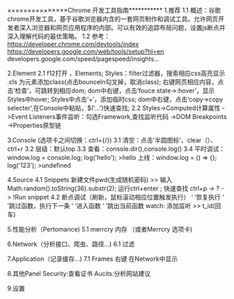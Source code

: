 ×××××××××××××××Chrome 开发工具指南***********
1.推荐
1.1 概述：谷歌chrome开发工具，基于谷歌浏览器内含的一套网页制作和调试工具。允许网页开发者深入浏览器和网页应用程序的内部。可以有效的追踪布局问题，设置js断点并深入理解代码的最优策略。
1.2 参考：https://developer.chrome.com/devtools/index
	https://developers.google.com/web/tools/setup?hl=en
developers.google.com/speed/pagespeed/insights...

2.Element
2.1 f12打开 ，Elements;
		Styles：filter过滤器，搜索相应css高亮显示
						.cls 为元素添加class(点击bounceIn勾叉掉，取消class);
		右键网页相应内容，点击‘检查’，可跳转到相应dom;
		dom中右键，点击‘fouce state->:hover’，显示Styles中hover;
		Styles中点击‘+’，添加临时css;
		dom中右键，点击‘copy->copy selecter’,在Console中粘贴，$('...')快速查找;
2.2 Styles->Computed计算属性
					->Event Listeners事件监听：勾选Framework,查找监听代码
					->DOM Breakpoints
					->Properties原型链

3.Console
(选项卡之间切换：ctrl+{/})
3.1 清空：点击'半圆图标'、clear（）、ctrl+r
3.2 层级：默认top
3.3 查看：console.dir(),console.log()
3.4 平时调试：window.log = console.log;
							log('hello'); >hello
				上线：window.log = () => {};
							log('123'); >undefined


4.Source
4.1 Snippets
	新建文件pwd(生成随机密码) >> 输入Math.random().toString(36).substr(2); 运行ctrl+enter ; 快速查找 ctrl+p -> ? -> !Run snippet
4.2 断点调试（刷新，鼠标滚动相应位置触发执行） 
						 ‘ ’恢复执行
						 ‘ ’跳过函数，执行下一条
						 ‘ ’进入函数
						 ‘ ’跳出当前函数
						 watch: 添加监听 >> t_id(回车)

5.性能分析（Pertomance)
5.1 merrcry 内存 （或者Merrcry 选项卡)

6.Network（分析接口、爬虫、路径...)
6.1 过滤

7.Application（记录缓存...)
7.1 Frames 右键 在Network中显示

8.其他Panel
Security:查看证书
Aucits:分析网站建议

9.设置

